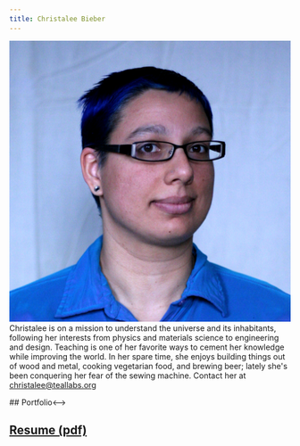 ```yaml
---
title: Christalee Bieber
---
```


![headshot](/images/cbieber.jpg)
Christalee is on a mission to understand the universe and its inhabitants, following her interests from physics and materials science to engineering and design. Teaching is one of her favorite ways to cement her knowledge while improving the world. In her spare time, she enjoys building things out of wood and metal, cooking vegetarian food, and brewing beer; lately she's been conquering her fear of the sewing machine. Contact her at christalee@teallabs.org

<!-->## Portfolio<-->

## [Resume (pdf)](/docs/cbieber_resume_1017.pdf)
